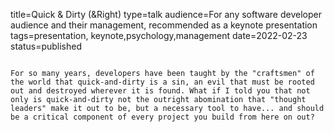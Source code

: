 title=Quick & Dirty (&Right)
type=talk
audience=For any software developer audience and their management, recommended as a keynote presentation
tags=presentation, keynote,psychology,management
date=2022-02-23
status=published
~~~~~~

For so many years, developers have been taught by the "craftsmen" of the world that quick-and-dirty is a sin, an evil that must be rooted out and destroyed wherever it is found. What if I told you that not only is quick-and-dirty not the outright abomination that "thought leaders" make it out to be, but a necessary tool to have... and should be a critical component of every project you build from here on out?
    
